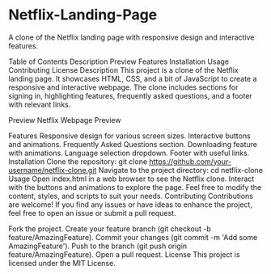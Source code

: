 # Netflix-Landing-Page
A clone of the Netflix landing page with responsive design and interactive features.

Table of Contents
Description
Preview
Features
Installation
Usage
Contributing
License
Description
This project is a clone of the Netflix landing page. It showcases HTML, CSS, and a bit of JavaScript to create a responsive and interactive webpage. The clone includes sections for signing in, highlighting features, frequently asked questions, and a footer with relevant links.

Preview
Netflix Webpage Preview

Features
Responsive design for various screen sizes.
Interactive buttons and animations.
Frequently Asked Questions section.
Downloading feature with animations.
Language selection dropdown.
Footer with useful links.
Installation
Clone the repository:
git clone https://github.com/your-username/netflix-clone.git
Navigate to the project directory:
cd netflix-clone
Usage
Open index.html in a web browser to see the Netflix clone.
Interact with the buttons and animations to explore the page.
Feel free to modify the content, styles, and scripts to suit your needs.
Contributing
Contributions are welcome! If you find any issues or have ideas to enhance the project, feel free to open an issue or submit a pull request.

Fork the project.
Create your feature branch (git checkout -b feature/AmazingFeature).
Commit your changes (git commit -m 'Add some AmazingFeature').
Push to the branch (git push origin feature/AmazingFeature).
Open a pull request.
License
This project is licensed under the MIT License.
